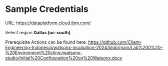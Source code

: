 # Sample Credentials

URL: https://dataplatform.cloud.ibm.com/

Select region **Dallas (us-south)**

Prerequisite Actions can be found here: 
https://github.com/Client-Engineering-Indonesia/watsonx-incubation-2024/blob/main/Lab%200%20-%20Environment%20clinic/watsonx-studio/Initial%20Configuration%20on%20Watsonx.docx
